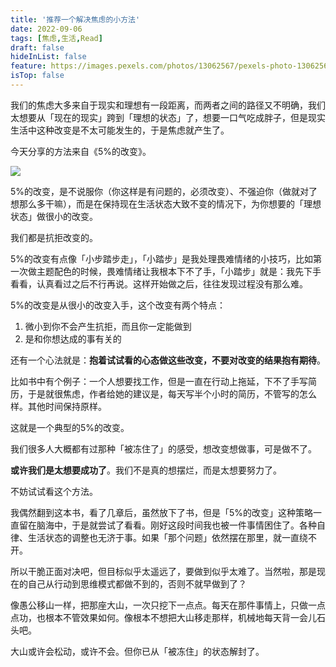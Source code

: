 ```yaml
---
title: '推荐一个解决焦虑的小方法'
date: 2022-09-06
tags: [焦虑,生活,Read]
draft: false
hideInList: false
feature: https://images.pexels.com/photos/13062567/pexels-photo-13062567.jpeg?auto=compress&cs=tinysrgb&w=800
isTop: false
---
```


我们的焦虑大多来自于现实和理想有一段距离，而两者之间的路径又不明确，我们太想要从「现在的现实」跨到「理想的状态」了，想要一口气吃成胖子，但是现实生活中这种改变是不太可能发生的，于是焦虑就产生了。

今天分享的方法来自《5%的改变》。

<!--more-->


![](https://files.mdnice.com/user/30484/289172fe-27eb-4f74-9e20-dbe70f2cd17d.png)




5%的改变，是不说服你（你这样是有问题的，必须改变）、不强迫你（做就对了想那么多干嘛），而是在保持现在生活状态大致不变的情况下，为你想要的「理想状态」做很小的改变。

我们都是抗拒改变的。

5%的改变有点像「小步踏步走」，「小踏步」是我处理畏难情绪的小技巧，比如第一次做主题配色的时候，畏难情绪让我根本下不了手，「小踏步」就是：我先下手看看，认真看过之后不行再说。这样开始做之后，往往发现过程没有那么难。

5%的改变是从很小的改变入手，这个改变有两个特点：
1. 微小到你不会产生抗拒，而且你一定能做到
2. 是和你想达成的事有关的

还有一个心法就是：**抱着试试看的心态做这些改变，不要对改变的结果抱有期待**。

比如书中有个例子：一个人想要找工作，但是一直在行动上拖延，下不了手写简历，于是就很焦虑，作者给她的建议是，每天写半个小时的简历，不管写的怎么样。其他时间保持原样。

这就是一个典型的5%的改变。

我们很多人大概都有过那种「被冻住了」的感受，想改变想做事，可是做不了。

**或许我们是太想要成功了**。我们不是真的想摆烂，而是太想要努力了。

不妨试试看这个方法。

我偶然翻到这本书，看了几章后，虽然放下了书，但是「5%的改变」这种策略一直留在脑海中，于是就尝试了看看。刚好这段时间我也被一件事情困住了。各种自律、生活状态的调整也无济于事。如果「那个问题」依然摆在那里，就一直绕不开。

所以干脆正面对决吧，但目标似乎太遥远了，要做到似乎太难了。当然啦，那是现在的自己从行动到思维模式都做不到的，否则不就早做到了？

像愚公移山一样，把那座大山，一次只挖下一点点。每天在那件事情上，只做一点点功，也根本不管效果如何。像根本不想把大山移走那样，机械地每天背一会儿石头吧。

大山或许会松动，或许不会。但你已从「被冻住」的状态解封了。

